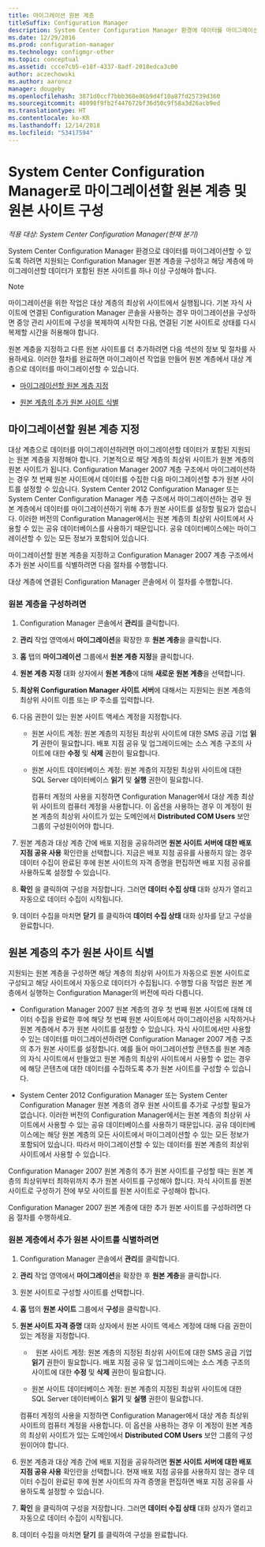 ```yaml
---
title: 마이그레이션 원본 계층
titleSuffix: Configuration Manager
description: System Center Configuration Manager 환경에 데이터를 마이그레이션할 수 있도록 원본 계층 및 원본 사이트를 구성합니다.
ms.date: 12/29/2016
ms.prod: configuration-manager
ms.technology: configmgr-other
ms.topic: conceptual
ms.assetid: ccce7cb5-e18f-4337-8adf-2018edca3c00
author: aczechowski
ms.author: aaroncz
manager: dougeby
ms.openlocfilehash: 3871d0ccf7bbb368e86b9d4f10a87fd25739d360
ms.sourcegitcommit: 48098f9fb2f447672bf36d50c9f58a3d26acb9ed
ms.translationtype: HT
ms.contentlocale: ko-KR
ms.lasthandoff: 12/14/2018
ms.locfileid: "53417594"
---
```

# <a name="configure-source-hierarchies-and-source-sites-for-migration-to-system-center-configuration-manager"></a>System Center Configuration Manager로 마이그레이션할 원본 계층 및 원본 사이트 구성

*적용 대상: System Center Configuration Manager(현재 분기)*

System Center Configuration Manager 환경으로 데이터를 마이그레이션할 수 있도록 하려면 지원되는 Configuration Manager 원본 계층을 구성하고 해당 계층에 마이그레이션할 데이터가 포함된 원본 사이트를 하나 이상 구성해야 합니다.  

> [!NOTE]  
>  마이그레이션을 위한 작업은 대상 계층의 최상위 사이트에서 실행됩니다. 기본 자식 사이트에 연결된 Configuration Manager 콘솔을 사용하는 경우 마이그레이션을 구성하면 중앙 관리 사이트에 구성을 복제하여 시작한 다음, 연결된 기본 사이트로 상태를 다시 복제할 시간을 허용해야 합니다.  

 원본 계층을 지정하고 다른 원본 사이트를 더 추가하려면 다음 섹션의 정보 및 절차를 사용하세요. 이러한 절차를 완료하면 마이그레이션 작업을 만들어 원본 계층에서 대상 계층으로 데이터를 마이그레이션할 수 있습니다.  

-   [마이그레이션할 원본 계층 지정](#BKBM_ConfigSrcHierarchy)  

-   [원본 계층의 추가 원본 사이트 식별](#BKBM_ConfigSrcSites)  

##  <a name="BKBM_ConfigSrcHierarchy"></a> 마이그레이션할 원본 계층 지정  
 대상 계층으로 데이터를 마이그레이션하려면 마이그레이션할 데이터가 포함된 지원되는 원본 계층을 지정해야 합니다. 기본적으로 해당 계층의 최상위 사이트가 원본 계층의 원본 사이트가 됩니다. Configuration Manager 2007 계층 구조에서 마이그레이션하는 경우 첫 번째 원본 사이트에서 데이터를 수집한 다음 마이그레이션할 추가 원본 사이트를 설정할 수 있습니다. System Center 2012 Configuration Manager 또는 System Center Configuration Manager 계층 구조에서 마이그레이션하는 경우 원본 계층에서 데이터를 마이그레이션하기 위해 추가 원본 사이트를 설정할 필요가 없습니다. 이러한 버전의 Configuration Manager에서는 원본 계층의 최상위 사이트에서 사용할 수 있는 공유 데이터베이스를 사용하기 때문입니다. 공유 데이터베이스에는 마이그레이션할 수 있는 모든 정보가 포함되어 있습니다.  

 마이그레이션할 원본 계층을 지정하고 Configuration Manager 2007 계층 구조에서 추가 원본 사이트를 식별하려면 다음 절차를 수행합니다.  

 대상 계층에 연결된 Configuration Manager 콘솔에서 이 절차를 수행합니다.  

### <a name="to-configure-a-source-hierarchy"></a>원본 계층을 구성하려면   

1. Configuration Manager 콘솔에서 **관리**를 클릭합니다.  

2. **관리** 작업 영역에서 **마이그레이션**을 확장한 후 **원본 계층**을 클릭합니다.  

3. **홈** 탭의 **마이그레이션** 그룹에서 **원본 계층 지정**을 클릭합니다.  

4. **원본 계층 지정** 대화 상자에서 **원본 계층**에 대해 **새로운 원본 계층**을 선택합니다.  

5. **최상위 Configuration Manager 사이트 서버**에 대해서는 지원되는 원본 계층의 최상위 사이트 이름 또는 IP 주소를 입력합니다.  

6. 다음 권한이 있는 원본 사이트 액세스 계정을 지정합니다.  

   - 원본 사이트 계정: 원본 계층의 지정된 최상위 사이트에 대한 SMS 공급 기업 **읽기** 권한이 필요합니다. 배포 지점 공유 및 업그레이드에는 소스 계층 구조의 사이트에 대한 **수정** 및 **삭제** 권한이 필요합니다.

   - 원본 사이트 데이터베이스 계정: 원본 계층의 지정된 최상위 사이트에 대한 SQL Server 데이터베이스 **읽기** 및 **실행** 권한이 필요합니다.  

     컴퓨터 계정의 사용을 지정하면 Configuration Manager에서 대상 계층 최상위 사이트의 컴퓨터 계정을 사용합니다. 이 옵션을 사용하는 경우 이 계정이 원본 계층의 최상위 사이트가 있는 도메인에서 **Distributed COM Users** 보안 그룹의 구성원이어야 합니다.  

7. 원본 계층과 대상 계층 간에 배포 지점을 공유하려면 **원본 사이트 서버에 대한 배포 지점 공유 사용** 확인란을 선택합니다. 지금은 배포 지점 공유를 사용하지 않는 경우 데이터 수집이 완료된 후에 원본 사이트의 자격 증명을 편집하면 배포 지점 공유를 사용하도록 설정할 수 있습니다.  

8. **확인** 을 클릭하여 구성을 저장합니다. 그러면 **데이터 수집 상태** 대화 상자가 열리고 자동으로 데이터 수집이 시작됩니다.  

9. 데이터 수집을 마치면 **닫기** 를 클릭하여 **데이터 수집 상태** 대화 상자를 닫고 구성을 완료합니다.  

##  <a name="BKBM_ConfigSrcSites"></a> 원본 계층의 추가 원본 사이트 식별  
 지원되는 원본 계층을 구성하면 해당 계층의 최상위 사이트가 자동으로 원본 사이트로 구성되고 해당 사이트에서 자동으로 데이터가 수집됩니다. 수행할 다음 작업은 원본 계층에서 실행하는 Configuration Manager의 버전에 따라 다릅니다.  

-   Configuration Manager 2007 원본 계층의 경우 첫 번째 원본 사이트에 대해 데이터 수집을 완료한 후에 해당 첫 번째 원본 사이트에서 마이그레이션을 시작하거나 원본 계층에서 추가 원본 사이트를 설정할 수 있습니다. 자식 사이트에서만 사용할 수 있는 데이터를 마이그레이션하려면 Configuration Manager 2007 계층 구조의 추가 원본 사이트를 설정합니다. 예를 들어 마이그레이션할 콘텐츠를 원본 계층의 자식 사이트에서 만들었고 원본 계층의 최상위 사이트에서 사용할 수 없는 경우에 해당 콘텐츠에 대한 데이터를 수집하도록 추가 원본 사이트를 구성할 수 있습니다.  

-   System Center 2012 Configuration Manager 또는 System Center Configuration Manager 원본 계층의 경우 원본 사이트를 추가로 구성할 필요가 없습니다. 이러한 버전의 Configuration Manager에서는 원본 계층의 최상위 사이트에서 사용할 수 있는 공유 데이터베이스를 사용하기 때문입니다. 공유 데이터베이스에는 해당 원본 계층의 모든 사이트에서 마이그레이션할 수 있는 모든 정보가 포함되어 있습니다. 따라서 마이그레이션할 수 있는 데이터를 원본 계층의 최상위 사이트에서 사용할 수 있습니다.  

Configuration Manager 2007 원본 계층의 추가 원본 사이트를 구성할 때는 원본 계층의 최상위부터 최하위까지 추가 원본 사이트를 구성해야 합니다. 자식 사이트를 원본 사이트로 구성하기 전에 부모 사이트를 원본 사이트로 구성해야 합니다.  

Configuration Manager 2007 원본 계층에 대한 추가 원본 사이트를 구성하려면 다음 절차를 수행하세요.  

### <a name="to-identify-additional-source-sites-in-the-source-hierarchy"></a>원본 계층에서 추가 원본 사이트를 식별하려면 

1.  Configuration Manager 콘솔에서 **관리**를 클릭합니다.  

2.  **관리** 작업 영역에서 **마이그레이션**을 확장한 후 **원본 계층**을 클릭합니다.  

3.  원본 사이트로 구성할 사이트를 선택합니다.  

4.  **홈** 탭의 **원본 사이트** 그룹에서 **구성**을 클릭합니다.  

5.  **원본 사이트 자격 증명** 대화 상자에서 원본 사이트 액세스 계정에 대해 다음 권한이 있는 계정을 지정합니다.  

    -   원본 사이트 계정: 원본 계층의 지정된 최상위 사이트에 대한 SMS 공급 기업 **읽기** 권한이 필요합니다. 배포 지점 공유 및 업그레이드에는 소스 계층 구조의 사이트에 대한 **수정** 및 **삭제** 권한이 필요합니다.  

    -   원본 사이트 데이터베이스 계정: 원본 계층의 지정된 최상위 사이트에 대한 SQL Server 데이터베이스 **읽기** 및 **실행** 권한이 필요합니다.  

    컴퓨터 계정의 사용을 지정하면 Configuration Manager에서 대상 계층 최상위 사이트의 컴퓨터 계정을 사용합니다. 이 옵션을 사용하는 경우 이 계정이 원본 계층의 최상위 사이트가 있는 도메인에서 **Distributed COM Users** 보안 그룹의 구성원이어야 합니다.  

6.  원본 계층과 대상 계층 간에 배포 지점을 공유하려면 **원본 사이트 서버에 대한 배포 지점 공유 사용** 확인란을 선택합니다. 현재 배포 지점 공유를 사용하지 않는 경우 데이터 수집이 완료된 후에 원본 사이트의 자격 증명을 편집하면 배포 지점 공유를 사용하도록 설정할 수 있습니다.  

7. **확인** 을 클릭하여 구성을 저장합니다. 그러면 **데이터 수집 상태** 대화 상자가 열리고 자동으로 데이터 수집이 시작됩니다.  

8.  데이터 수집을 마치면 **닫기** 를 클릭하여 구성을 완료합니다.  
